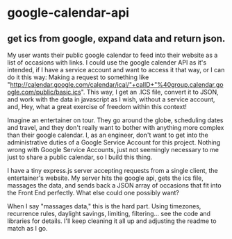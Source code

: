 # google-calendar-api
## get ics from google, expand data and return json.

My user wants their public google calendar to feed into their website as a list of occasions with links.  I could use the google calender API as it's intended, if I have a service account and want to access it that way, or I can do it this way:  Making a request to something like "http://calendar.google.com/calendar/ical/"+calID+"%40group.calendar.google.com/public/basic.ics".
This way, I get an .ICS file, convert it to JSON, and work with the data in javascript as I wish, without a service account, and, Hey, what a great exercise of freedom within this context!

Imagine an entertainer on tour. They go around the globe, scheduling dates and travel, and they don't really want to bother with anything more complex than their google calendar.  I, as an engineer, don't want to get into the administrative duties of a Google Service Account for this project. Nothing wrong with Google Service Accounts, just not seemingly necessary to me just to share a public calendar, so I build this thing.

I have a tiny express.js server accepting requests from a single client, the entertainer's website.  My server hits the google api, gets the ics file, massages the data, and sends back a JSON array of occasions that fit into the Front End perfectly.  What else could one possibly want?

When I say "massages data," this is the hard part.  Using timezones, recurrence rules, daylight savings, limiting, filtering... see the code and libraries for details.  I'll keep cleaning it all up and adjusting the readme to match as I go.





